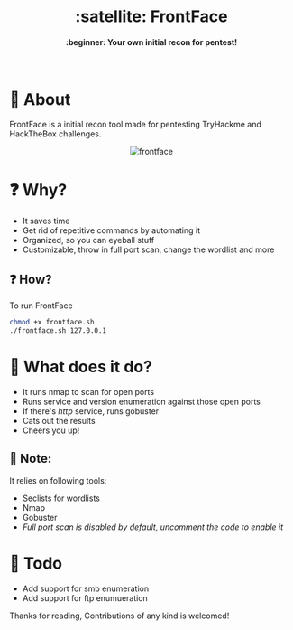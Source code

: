 <div align = "center"><h1> :satellite: FrontFace </h1></div>
<div align = "center"><h4> :beginner: Your own initial recon for pentest!<h4></div><br>


# :mega: About
FrontFace is a initial recon tool made for pentesting TryHackme and HackTheBox challenges.

<div align = "center"><img src="https://i.imgur.com/xNPl8lC.png" alt="frontface"></div>


# :question: Why?
- It saves time
- Get rid of repetitive commands by automating it
- Organized, so you can eyeball stuff
- Customizable, throw in full port scan, change the wordlist and more

## :question: How?
To run FrontFace
```bash
chmod +x frontface.sh
./frontface.sh 127.0.0.1
```

# :pushpin: What does it do?
- It runs nmap to scan for open ports
- Runs service and version enumeration against those open ports
- If there's _http_ service, runs gobuster
- Cats out the results
- Cheers you up!

## :pushpin: Note:
It relies on following tools:
- Seclists for wordlists
- Nmap
- Gobuster<br>
- _Full port scan is disabled by default, uncomment the code to enable it_

# :hammer: Todo
- Add support for smb enumeration
- Add support for ftp enumueration

Thanks for reading, Contributions of any kind is welcomed!

